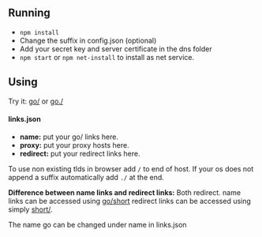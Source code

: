 ## Running
- `npm install`
- Change the suffix in config.json (optional)
- Add your secret key and server certificate in the dns folder
- `npm start` or `npm net-install` to install as net service.
## Using
Try it: [go/](http://go/ "go/") or [go./](http://go./ "go./")
#### links.json
- **name:** put your go/ links here.
- **proxy:** put your proxy hosts here.
- **redirect:** put your redirect links here.

To use non existing tlds in browser add `/` to end of host. If your os does not append a suffix automatically add `./` at the end.

**Difference between name links and redirect links:**
Both redirect. name links can be accessed using [go/short](http://go/short "go/short") redirect links can be accessed using simply [short/](http://short/ "short/").

The name go can be changed under name in links.json
